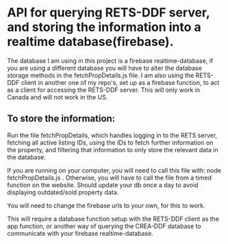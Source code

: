 # API for querying RETS-DDF server, and storing the information into a realtime database(firebase).

The database I am using in this project is a firebase realtime-database, if you are using a different database you will have to alter the database storage methods in the fetchPropDetails.js file. I am also using the RETS-DDF client in another one of my repo's, set up as a firebase function, to act as a client for accessing the RETS-DDF server. This will only work in Canada and will not work in the US.


## To store the information:

Run the file fetchPropDetails, which handles logging in to the RETS server, fetching all active listing IDs, using the IDs to fetch further information on the property, and filtering that information to only store the relevant data in the database.

If you are running on your computer, you will need to call this file with: node fetchPropDetails.js  . Otherwise, you will have to call the file from a timed function on the website. Should update your db once a day to avoid displaying outdated/sold property data.

You will need to change the firebase urls to your own, for this to work.


This will require a database function setup with the RETS-DDF client as the app function, or another way of querying the CREA-DDF database to communicate with your firebase realtime-database.

